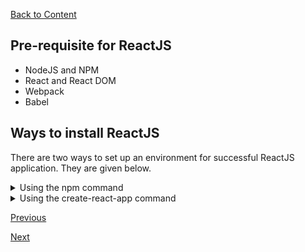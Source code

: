 [Back to Content](../README.md)


## Pre-requisite for ReactJS
- NodeJS and NPM
- React and React DOM
- Webpack
- Babel

## Ways to install ReactJS
There are two ways to set up an environment for successful ReactJS application. They are given below.

<details>
<summary> Using the npm command</summary>

- Install NodeJS and NPM
- Install React and React DOM
    - Create a `project root folder` with the name `<custom reactApp name>`
    - Create a package.json file
    To create any module, package.json is required to be generated in the project folder. To do so run the following inside the `project root folder`:
        ```
        npm init -y
        ```
    - Now install react and its DOM packages using
        ```
        npm install react react-dom --save
        ```
- Install Webpack
    - Webpack is used for module packaging, development, and production pipeline automation. We will use `webpack-dev-server` during development, `webpack` to create production builds, and `webpack CLI` provides a set of commands. Webpack compiles these into a single file(bundle).
    - run:
        ```
        npm install webpack webpack-dev-server webpack-cli --save
        ```
- Install Babel
    - Babel is a JavaScript compiler and transpiler used to convert one source code to others. It compiles React JSX and ES6 to ES5 JavaScript which can be run on all browsers. We need `babel-loader` for JSX file types, `babel-preset-react` makes your browser update automatically when any changes occur to your code without losing the current state of the app. ES6 support requires `babel-preset-env` Babel preset
    - run:
        ```
        npm install babel-core babel-loader babel-preset-env babel-preset-react babel-webpack-plugin --save-dev
        ```
- Create Files
    - To complete the installation process, you need to add the following files in your project folder. These files are `index.html`, `App.js`, `main.js`, `webpack.config.js` and `.babelrc`.
- Set Compiler, Loader, and Server for React Application
    - Configure webpack
        - You can configure webpack in the `webpack.config.js` file by adding the following code.
        - It defines your app entry point, build output and the extension which will resolve automatically. It also set the development server to `8080` port. It defines the loaders for processing various file types used within your app and wrap up by adding plugins needed during our development.
        - webpack.config.json:
            ```javascript
            const path = require('path');  
            const HtmlWebpackPlugin = require('html-webpack-plugin');  
            
            module.exports = {  
            entry: './main.js',  
            output: {  
                path: path.join(__dirname, '/bundle'),  
                filename: 'index_bundle.js'  
            },  
            devServer: {  
                inline: true,  
                port: 8080  
            },  
            module: {  
                rules: [  
                    {  
                        test: /\.jsx?$/,  
                        exclude: /node_modules/,  
                    use: {  
                        loader: "babel-loader",  
                        }  
                    }  
                ]  
            },  
            plugins:[  
                new HtmlWebpackPlugin({  
                    template: './index.html'  
                })  
            ]  
            }
            ```
        - Now, open the `package.json` file and delete "`test`" "`echo \" Error: no test specified\" && exit 1`" inside "`scripts`" object, then add the start and build commands instead. It is because we will not perform any testing in this app.
            ```json
            {  
            "name": "reactApp",  
            "version": "1.0.0",  
            "description": "",  
            "main": "index.js",  
            "scripts": {  
                "start": "webpack-dev-server --mode development --open --hot",  
                "build": "webpack --mode production"  
            },  
            "keywords": [],  
            "author": "",  
            "license": "ISC",  
            "dependencies": {  
                "react": "^16.8.6",  
                "react-dom": "^16.8.6",  
                "webpack-cli": "^3.3.1",  
                "webpack-dev-server": "^3.3.1"  
            },  
            "devDependencies": {  
                "@babel/core": "^7.4.3",  
                "@babel/preset-env": "^7.4.3",  
                "@babel/preset-react": "^7.0.0",  
                "babel-core": "^6.26.3",  
                "babel-loader": "^8.0.5",  
                "babel-preset-env": "^1.7.0",  
                "babel-preset-react": "^6.24.1",  
                "html-webpack-plugin": "^3.2.0",  
                "webpack": "^4.30.0"  
            }  
            }
            ```
    - HTML webpack template for index.html
        - We can add a custom template to generate index.html using the HtmlWeb-packPlugin plugin. This enables us to add a viewport tag to support mobile responsive scaling of our app. It also set the div id = "app" as a root element for your app and adding the index_bundle.js script, which is our bundled app file.
            ```html
            <!DOCTYPE html>  
            <html lang = "en">  
            <head>  
                <meta charset = "UTF-8">  
                <title>React App</title>  
            </head>  
            <body>  
                <div id = "app"></div>  
                <script src = 'index_bundle.js'></script>  
            </body>  
            </html>  
            ```
    - Setting up App.jsx and main.js
        - This is the first React component, i.e. app entry point. It will render Hello World.
        - App.js
            ```java
            import React, { Component } from 'react';  
            class App extends Component{  
            render(){  
                return(  
                    <div>  
                        <h1>Hello World</h1>  
                    </div>  
                );  
            }  
            }  
            export default App;
            ```
            Now, import this component and render it to your root App element so that you can see it in the browser.
        - Main.js
            ```java
            import React from 'react';  
            import ReactDOM from 'react-dom';  
            import App from './App.js';  
            
            ReactDOM.render(<App />, document.getElementById('app'));
            ```
    - Create .babelrc file
        - .babelrc
            ```java
            {  
            "presets":[  
            "@babel/preset-env", "@babel/preset-react"]  
            }
            ```
    - Running the Server
        ```
        npm start
        ```
        It will start the server at the shown port number which can be open in browser.
    - Generate the Bundle
        Bundling is the process of following imported files and merging them into a single file: a "bundle". This bundle can then be included on a webpage to load an entire app at once. To generate this, you need to run the build command
        ```
         npm run build 
        ```
    
</details>

<details>
<summary> Using the create-react-app command</summary>

'create-react-app' is a tool maintained by Facebook which can be used if you do not want to manually deal with transpiling tools like webpack and babel.

- Install NodeJS and NPM
- Install React using create-react-app
    - run:
        ```
        npm install -g create-react-app  
        ```
- Create a new React project
    - run:
        ```
        create-react-app <react-project-name>
        ```
- NOTE: or you can use npx (a package running tool), instead of above two commands, which will install the react and create a new project with the name `<react-project-name>`. This command downloads the most recent create-react-app release, run it, and then remove it from the system.
    - run:
        ```
        npx create-react-app <react-project-name>
        ```
- start work inside `src` folder
    - App.js
        ```javascript
        import React from 'react';  
        import logo from './logo.svg';  
        import './App.css';  
        
        function App() {  
        return (  
            <div className="App">  
            <header className="App-header">  
                <img src={logo} className="App-logo" alt="logo" />  
                <p>  
                Welcome To JavaTpoint.  
        
            <p>To get started, edit src/App.js and save to reload.</p>  
                </p>  
                <a  
                className="App-link"  
                href="https://reactjs.org"  
                target="_blank"  
                rel="noopener noreferrer"  
                >  
                Learn React  
                </a>  
            </header>  
            </div>  
        );  
        }  

        export default App;  
        ```
- Running the Server
    - run:
        ```
        cd <react-project-name>
        npm start
        ```
    - It will show the port number which we need to open in the browser.
</details>

[Previous](../Introduction/README.md)
<br>

[Next](../Create_React_App/README.md)
